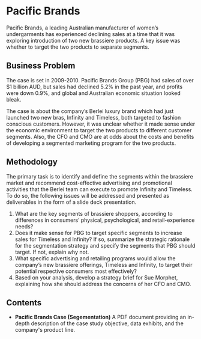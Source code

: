 # Pacific Brands
Pacific Brands, a leading Australian manufacturer of women’s undergarments has experienced declining sales at a time that it was exploring introduction of two new
brassiere products. A key issue was whether to target the two products to separate segments.

## Business Problem
The case is set in 2009-2010. Pacific Brands Group (PBG) had sales of over $1 billion AUD, but sales had declined 5.2% in the past year, and profits were down 0.9%, and global and Australian economic situation looked bleak.

The case is about the company’s Berlei luxury brand which had just launched two new bras, Infinity and Timeless, both targeted to fashion conscious customers. However, it was unclear whether it made sense under the economic environment to target the two products to different customer segments. Also, the CFO and CMO are at odds about the costs and benefits of developing a segmented marketing program for the two products.

## Methodology
The primary task is to identify and define the segments within the brassiere market and recommend cost-effective advertising and promotional activities that the Berlei team can execute to promote Infinity and Timeless. To do so, the following issues will be addressed and presented as deliverables in the form of a slide deck presentation.

  1. What are the key segments of brassiere shoppers, according to
differences in consumers’ physical, psychological, and retail-experience
needs?
  2. Does it make sense for PBG to target specific segments to increase
sales for Timeless and Infinity? If so, summarize the strategic rationale
for the segmentation strategy and specify the segments that PBG
should target. If not, explain why not.
  3. What specific advertising and retailing programs would allow the
company’s new brassiere offerings, Timeless and Infinity, to target
their potential respective consumers most effectively?
  4. Based on your analysis, develop a strategy brief for Sue Morphet,
explaining how she should address the concerns of her CFO and CMO.

## Contents
* **Pacific Brands Case (Segementation)** A PDF document providing an in-depth description of the case study objective, data exhibits, and the company's product line.



